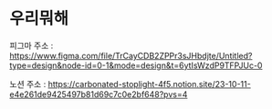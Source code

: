 # 우리뭐해

피그마 주소 : https://www.figma.com/file/TrCayCDB2ZPPr3sJHbdjte/Untitled?type=design&node-id=0-1&mode=design&t=6ytIsWzdP9TFPJUc-0

노션 주소 : https://carbonated-stoplight-4f5.notion.site/23-10-11-e4e261de9425497b81d69c7c0e2bf648?pvs=4

